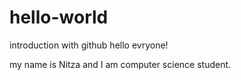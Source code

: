 # hello-world
introduction with github
hello evryone!

my name is Nitza and I am computer science student.
